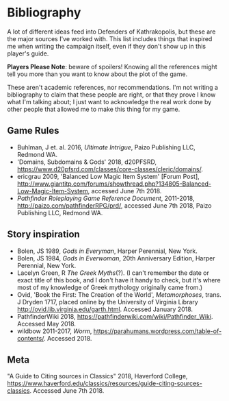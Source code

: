 # Bibliography

A lot of different ideas feed into Defenders of Kathrakopolis,
but these are the major sources I've worked with.
This list includes things that inspired me when writing the campaign itself,
even if they don't show up in this player's guide.

**Players Please Note**: beware of spoilers! Knowing all the references might tell you more than you want to know about the plot of the game.

These aren't academic references, nor recommendations.
I'm not writing a bibliography to claim that these people are right, or that they prove I know what I'm talking about; I just want to acknowledge the real work done by other people that allowed me to make this thing for my game.

## Game Rules

* Buhlman, J et. al. 2016, _Ultimate Intrigue_, Paizo Publishing LLC, Redmond WA.
* 'Domains, Subdomains & Gods' 2018, d20PFSRD, <https://www.d20pfsrd.com/classes/core-classes/cleric/domains/>.
* ericgrau 2009, 'Balanced Low Magic Item System' \[Forum Post\], <http://www.giantitp.com/forums/showthread.php?134805-Balanced-Low-Magic-Item-System>, accessed June 7th 2018.
* _Pathfinder Roleplaying Game Reference Document_, 2011-2018, <http://paizo.com/pathfinderRPG/prd/>, accessed June 7th 2018, Paizo Publishing LLC, Redmond WA.

## Story inspiration

* Bolen, JS 1989, _Gods in Everyman_, Harper Perennial, New York.
* Bolen, JS 1984, _Gods in Everwoman_, 20th Anniversary Edition, Harper Perennial, New York.
* Lacelyn Green, R _The Greek Myths_(?). (I can't remember the date or exact title of this book, and I don't have it handy to check, but it's where most of my knowledge of Greek mythology originally came from.)
* Ovid, 'Book the First: The Creation of the World', _Metamorphoses_, trans. J Dryden 1717, placed online by the University of Virginia Library <http://ovid.lib.virginia.edu/garth.html>. Accessed January 2018.
* PathfinderWiki 2018, <https://pathfinderwiki.com/wiki/Pathfinder_Wiki>. Accessed May 2018.
* wildbow 2011-2017, _Worm_, <https://parahumans.wordpress.com/table-of-contents/>. Accessed 2018.

## Meta

"A Guide to Citing sources in Classics" 2018, Haverford College, <https://www.haverford.edu/classics/resources/guide-citing-sources-classics>. Accessed June 7th 2018.
